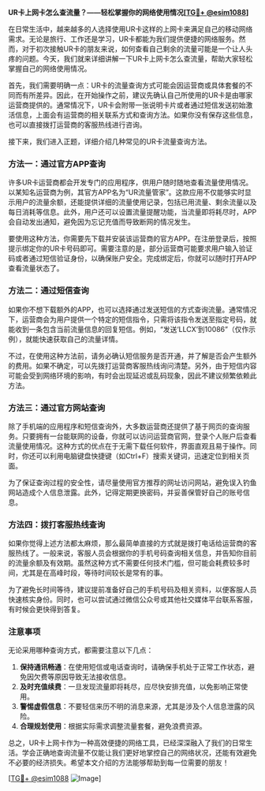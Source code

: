 **UR卡上网卡怎么查流量？——轻松掌握你的网络使用情况[[TG💪+ @esim1088](https://t.me/s/esim1088)]**

在日常生活中，越来越多的人选择使用UR卡这样的上网卡来满足自己的移动网络需求。无论是旅行、工作还是学习，UR卡都能为我们提供便捷的网络服务。然而，对于初次接触UR卡的朋友来说，如何查看自己剩余的流量可能是一个让人头疼的问题。今天，我们就来详细讲解一下UR卡上网卡怎么查流量，帮助大家轻松掌握自己的网络使用情况。

首先，我们需要明确一点：UR卡的流量查询方式可能会因运营商或具体套餐的不同而有所差异。因此，在开始操作之前，建议先确认自己所使用的UR卡是由哪家运营商提供的。通常情况下，UR卡会附带一张说明卡片或者通过短信发送初始激活信息，上面会有运营商的相关联系方式和查询方法。如果你没有保存这些信息，也可以直接拨打运营商的客服热线进行咨询。

接下来，我们进入正题，详细介绍几种常见的UR卡流量查询方法。

### 方法一：通过官方APP查询

许多UR卡运营商都会开发专门的应用程序，供用户随时随地查看流量使用情况。以某知名运营商为例，其官方APP名为“UR流量管家”。这款应用不仅能够实时显示用户的流量余额，还能提供详细的流量使用记录，包括已用流量、剩余流量以及每日消耗等信息。此外，用户还可以设置流量提醒功能，当流量即将耗尽时，APP会自动发出通知，避免因为忘记充值而导致断网的情况发生。

要使用这种方法，你需要先下载并安装该运营商的官方APP。在注册登录后，按照提示绑定你的UR卡号码即可。需要注意的是，部分运营商可能要求用户输入验证码或者通过短信验证身份，以确保账户安全。完成绑定后，你就可以随时打开APP查看流量状态了。

### 方法二：通过短信查询

如果你不想下载额外的APP，也可以选择通过发送短信的方式查询流量。通常情况下，运营商会为用户提供一个特定的短信指令，只需将该指令发送至指定号码，就能收到一条包含当前流量信息的回复短信。例如，“发送‘LLCX’到10086”（仅作示例），就能快速获取自己的流量详情。

不过，在使用这种方法前，请务必确认短信服务是否开通，并了解是否会产生额外的费用。如果不确定，可以先拨打运营商客服热线询问清楚。另外，由于短信内容可能会受到网络环境的影响，有时会出现延迟或乱码现象，因此不建议频繁依赖此方法。

### 方法三：通过官方网站查询

除了手机端的应用程序和短信查询外，大多数运营商还提供了基于网页的查询服务。只要拥有一台能联网的设备，你就可以访问运营商官网，登录个人账户后查看流量使用情况。这种方式的优点在于无需下载任何软件，界面直观且易于操作。同时，你还可以利用电脑键盘快捷键（如Ctrl+F）搜索关键词，迅速定位到相关页面。

为了保证查询过程的安全性，请尽量使用官方推荐的网址访问网站，避免误入钓鱼网站造成个人信息泄露。此外，记得定期更换密码，并妥善保管好自己的账号信息。

### 方法四：拨打客服热线查询

如果你觉得上述方法都太麻烦，那么最简单直接的方式就是拨打电话给运营商的客服热线了。一般来说，客服人员会根据你的手机号码查询相关信息，并告知你目前的流量余额及有效期。虽然这种方式不需要任何技术门槛，但可能会耗费较多时间，尤其是在高峰时段，等待时间较长是常有的事。

为了避免长时间等待，建议提前准备好自己的手机号码及相关资料，以便客服人员快速核实身份。同时，也可以尝试通过微信公众号或其他社交媒体平台联系客服，有时候会更快得到答复。

### 注意事项

无论采用哪种查询方式，都需要注意以下几点：

1. **保持通讯畅通**：在使用短信或电话查询时，请确保手机处于正常工作状态，避免因欠费等原因导致无法接收信息。
2. **及时充值续费**：一旦发现流量即将耗尽，应尽快安排充值，以免影响正常使用。
3. **警惕虚假信息**：不要轻信来历不明的消息来源，尤其是涉及个人信息泄露的风险。
4. **合理规划使用**：根据实际需求调整流量套餐，避免浪费资源。

总之，UR卡上网卡作为一种高效便捷的网络工具，已经深深融入了我们的日常生活。学会正确地查询流量不仅能让我们更好地掌控自己的网络状况，还能有效避免不必要的经济损失。希望本文介绍的方法能够帮助到每一位需要的朋友！

[[TG💪+ @esim1088](https://t.me/s/esim1088) ![Image](https://i.postimg.cc/4NQfJmqS/Snipaste-2025-05-13-00-14-12.png)]